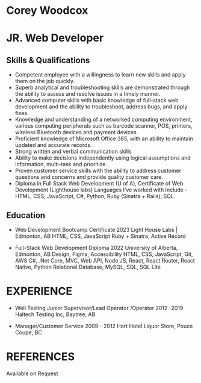 # Corey Woodcox

# JR. Web Developer

## Skills & Qualifications	

-	Competent employee with a willingness to learn new skills and apply them on the job quickly.
-	Superb analytical and troubleshooting skills are demonstrated through the ability to assess and resolve issues in a timely manner.
-	Advanced computer skills with basic knowledge of full-stack web development and the ability to troubleshoot, address bugs, and apply fixes.
-	Knowledge and understanding of a networked computing environment, various computing peripherals such as barcode scanner, POS, printers, wireless Bluetooth devices 
    and payment devices.
-	Proficient knowledge of Microsoft Office 365, with an ability to maintain updated and accurate records.
-	Strong written and verbal communication skills
-	Ability to make decisions independently using logical assumptions and information, multi-task and prioritize.
-	Proven customer service skills with the ability to address customer questions and concerns and provide quality customer care.
-	Diploma in Full Stack Web Development (U of A), Certificate of Web Development (Lighthouse labs)
    Languages I’ve worked with Include - HTML, CSS, JavaScript, C#, Python, Ruby (Sinatra + Rails), SQL.

## Education	

-	Web Development Bootcamp Certificate 		2023
    Light House Labs | Edmonton, AB
	HTML, CSS, JavaScript
	Ruby + Sinatra, Active Record

-	Full-Stack Web Development Diploma 		2022
    University of Alberta, Edmonton, AB
	Design, Figma, Accessibility
	HTML, CSS, JavaScript, Git, AWS
	C#, .Net Core, MVC, Web API, Node JS, 
	React, React Router, React Native, Python
	Relational Database, MySQL, SQL, SQL Lite 
                                                                                                                
# EXPERIENCE	

- Well Testing Junior Supervisor/Lead Operator /Operator                                       2012 -2019
  Haltech Testing Inc, Baytree, AB                                                                                    

- Manager/Customer Service		                                                               2009 - 2012
  Hart Hotel Liquor Store, Pouce Coupe, BC 
                                                                                                          
# REFERENCES	
Available on Request
